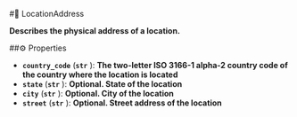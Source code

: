 #🔮 LocationAddress

**Describes the physical address of a location.**

##⚙️ Properties

- **`country_code`** (**`str`** ): **The two-letter ISO 3166-1 alpha-2 country code of the country where the location is located**
- **`state`** (**`str`** ): **Optional. State of the location**
- **`city`** (**`str`** ): **Optional. City of the location**
- **`street`** (**`str`** ): **Optional. Street address of the location**
